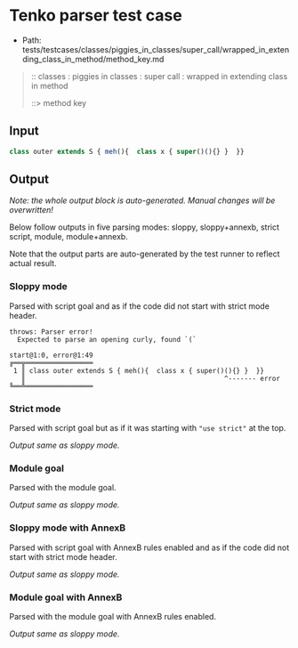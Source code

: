 # Tenko parser test case

- Path: tests/testcases/classes/piggies_in_classes/super_call/wrapped_in_extending_class_in_method/method_key.md

> :: classes : piggies in classes : super call : wrapped in extending class in method
>
> ::> method key

## Input

`````js
class outer extends S { meh(){  class x { super()(){} }  }}
`````

## Output

_Note: the whole output block is auto-generated. Manual changes will be overwritten!_

Below follow outputs in five parsing modes: sloppy, sloppy+annexb, strict script, module, module+annexb.

Note that the output parts are auto-generated by the test runner to reflect actual result.

### Sloppy mode

Parsed with script goal and as if the code did not start with strict mode header.

`````
throws: Parser error!
  Expected to parse an opening curly, found `(`

start@1:0, error@1:49
╔══╦═════════════════
 1 ║ class outer extends S { meh(){  class x { super()(){} }  }}
   ║                                                  ^------- error
╚══╩═════════════════

`````

### Strict mode

Parsed with script goal but as if it was starting with `"use strict"` at the top.

_Output same as sloppy mode._

### Module goal

Parsed with the module goal.

_Output same as sloppy mode._

### Sloppy mode with AnnexB

Parsed with script goal with AnnexB rules enabled and as if the code did not start with strict mode header.

_Output same as sloppy mode._

### Module goal with AnnexB

Parsed with the module goal with AnnexB rules enabled.

_Output same as sloppy mode._
